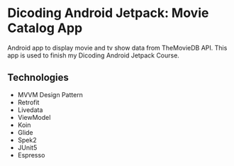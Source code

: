 # Dicoding Android Jetpack: Movie Catalog App
Android app to display movie and tv show data from TheMovieDB API. This app is used to finish my Dicoding Android Jetpack Course. 

## Technologies
* MVVM Design Pattern
* Retrofit
* Livedata
* ViewModel
* Koin
* Glide
* Spek2
* JUnit5
* Espresso
